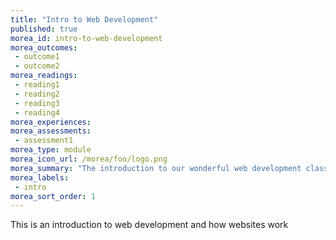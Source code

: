 ```yaml
---
title: "Intro to Web Development"
published: true
morea_id: intro-to-web-development
morea_outcomes:
 - outcome1
 - outcome2
morea_readings:
 - reading1
 - reading2
 - reading3
 - reading4
morea_experiences:
morea_assessments:
 - assessment1
morea_type: module
morea_icon_url: /morea/foo/logo.png
morea_summary: "The introduction to our wonderful web development class"
morea_labels:
 - intro
morea_sort_order: 1
---
```


This is an introduction to web development and how websites work
